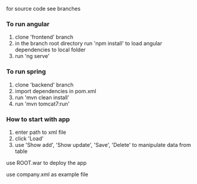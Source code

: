 for source code see branches

### To run angular
1. clone 'frontend' branch
2. in the branch root directory run 'npm install' to load angular dependencies to local folder
3. run 'ng serve'
### To run spring
1. clone 'backend' branch
2. import dependencies in pom.xml
3. run 'mvn clean install'
4. run 'mvn tomcat7:run'

### How to start with app
1. enter path to xml file
2. click 'Load'
3. use 'Show add', 'Show update', 'Save', 'Delete' to manipulate data from table

use ROOT.war to deploy the app

use company.xml as example file


